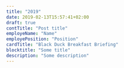 ```yaml
---
title: "2019"
date: 2019-02-13T15:57:41+02:00
draft: true
contTitle: "Post title"
employeName: "Name"
employePosition: "Position"
cardTitle: "Black Duck Breakfast Briefing"
blocktitle: "Some title"
description: "Some description"
---
```


